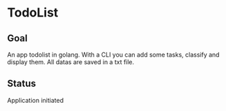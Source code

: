 # TodoList

## Goal
An app todolist in golang. With a CLI you can add some tasks, classify and display them. All datas are saved in a txt file.

## Status 
Application initiated
